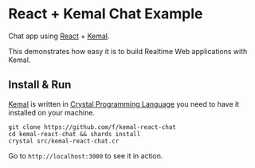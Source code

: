 # React + Kemal Chat Example

Chat app using [React](https://facebook.github.io/react/) + [Kemal](http://kemalcr.com).

This demonstrates how easy it is to build Realtime Web applications with Kemal.

## Install & Run

[Kemal](http://kemalcr.com) is written in [Crystal Programming Language](http://crystal-lang.org/) you need to have it installed on your machine.

```
git clone https://github.com/f/kemal-react-chat
cd kemal-react-chat && shards install
crystal src/kemal-react-chat.cr
```

Go to `http://localhost:3000` to see it in action.
